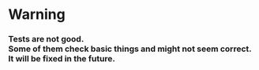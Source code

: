 # Warning

### Tests are not good. </br> Some of them check basic things and might not seem correct.</br>It will be fixed in the future.
